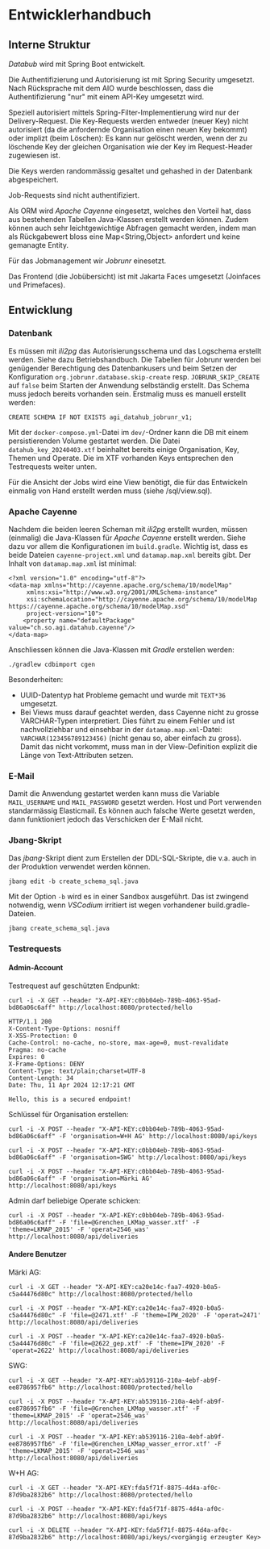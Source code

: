 # Entwicklerhandbuch

## Interne Struktur

_Databub_ wird mit Spring Boot entwickelt.

Die Authentifizierung und Autorisierung ist mit Spring Security umgesetzt. Nach Rücksprache mit dem AIO wurde beschlossen, dass die Authentifizierung "nur" mit einem API-Key umgesetzt wird. 

Speziell autorisiert mittels Spring-Filter-Implementierung wird nur der Delivery-Request. Die Key-Requests werden entweder (neuer Key) nicht autorisiert (da die anfordernde Organisation einen neuen Key bekommt) oder implizt (beim Löschen): Es kann nur gelöscht werden, wenn der zu löschende Key der gleichen Organisation wie der Key im Request-Header zugewiesen ist.

Die Keys werden randommässig gesaltet und gehashed in der Datenbank abgespeichert.

Job-Requests sind nicht authentifiziert.

Als ORM wird _Apache Cayenne_ eingesetzt, welches den Vorteil hat, dass aus bestehenden Tabellen Java-Klassen erstellt werden können. Zudem können auch sehr leichtgewichtige Abfragen gemacht werden, indem man als Rückgabewert bloss eine Map<String,Object> anfordert und keine gemanagte Entity.

Für das Jobmanagement wir _Jobrunr_ einesetzt.

Das Frontend (die Jobübersicht) ist mit Jakarta Faces umgesetzt (Joinfaces und Primefaces).

## Entwicklung

### Datenbank

Es müssen mit _ili2pg_ das Autorisierungsschema und das Logschema erstellt werden. Siehe dazu Betriebshandbuch. Die Tabellen für Jobrunr werden bei genügender Berechtigung des Datenbankusers und beim Setzen der Konfiguration `org.jobrunr.database.skip-create` resp. `JOBRUNR_SKIP_CREATE` auf `false` beim Starten der Anwendung selbständig erstellt. Das Schema muss jedoch bereits vorhanden sein. Erstmalig muss es manuell erstellt werden:

```
CREATE SCHEMA IF NOT EXISTS agi_datahub_jobrunr_v1;
```

Mit der `docker-compose.yml`-Datei im `dev/`-Ordner kann die DB mit einem persistierenden Volume gestartet werden. Die Datei `datahub_key_20240403.xtf` beinhaltet bereits einige Organisation, Key, Themen und Operate. Die im XTF vorhanden Keys entsprechen den Testrequests weiter unten.

Für die Ansicht der Jobs wird eine View benötigt, die für das Entwickeln einmalig von Hand erstellt werden muss (siehe /sql/view.sql).

### Apache Cayenne

Nachdem die beiden leeren Scheman mit _ili2pg_ erstellt wurden, müssen (einmalig) die Java-Klassen für _Apache Cayenne_ erstellt werden. Siehe dazu vor allem die Konfigurationen im  `build.gradle`. Wichtig ist, dass es beide Dateien `cayenne-project.xml` und `datamap.map.xml` bereits gibt. Der Inhalt von `datamap.map.xml` ist minimal:

```
<?xml version="1.0" encoding="utf-8"?>
<data-map xmlns="http://cayenne.apache.org/schema/10/modelMap"
	 xmlns:xsi="http://www.w3.org/2001/XMLSchema-instance"
	 xsi:schemaLocation="http://cayenne.apache.org/schema/10/modelMap https://cayenne.apache.org/schema/10/modelMap.xsd"
	 project-version="10">
	<property name="defaultPackage" value="ch.so.agi.datahub.cayenne"/>
</data-map>
```

Anschliessen können die Java-Klassen mit _Gradle_ erstellen werden:

```
./gradlew cdbimport cgen
```

Besonderheiten:

- UUID-Datentyp hat Probleme gemacht und wurde mit `TEXT*36` umgesetzt.
- Bei Views muss darauf geachtet werden, dass Cayenne nicht zu grosse VARCHAR-Typen interpretiert. Dies führt zu einem Fehler und ist nachvollziehbar und einsehbar in der `datamap.map.xml`-Datei: `VARCHAR(123456789123456)` (nicht genau so, aber einfach zu gross). Damit das nicht vorkommt, muss man in der View-Definition explizit die Länge von Text-Attributen setzen.

### E-Mail

Damit die Anwendung gestartet werden kann muss die Variable `MAIL_USERNAME` und `MAIL_PASSWORD` gesetzt werden. Host und Port verwenden standarmässig Elasticmail. Es können auch falsche Werte gesetzt werden, dann funktioniert jedoch das Verschicken der E-Mail nicht.

### Jbang-Skript

Das _jbang_-Skript dient zum Erstellen der DDL-SQL-Skripte, die v.a. auch in der Produktion verwendet werden können.

```
jbang edit -b create_schema_sql.java
```

Mit der Option `-b` wird es in einer Sandbox ausgeführt. Das ist zwingend notwendig, wenn _VSCodium_ irritiert ist wegen vorhandener build.gradle-Dateien.

```
jbang create_schema_sql.java
```

### Testrequests

#### Admin-Account

Testrequest auf geschützten Endpunkt:

```
curl -i -X GET --header "X-API-KEY:c0bb04eb-789b-4063-95ad-bd86a06c6aff" http://localhost:8080/protected/hello
```

```
HTTP/1.1 200
X-Content-Type-Options: nosniff
X-XSS-Protection: 0
Cache-Control: no-cache, no-store, max-age=0, must-revalidate
Pragma: no-cache
Expires: 0
X-Frame-Options: DENY
Content-Type: text/plain;charset=UTF-8
Content-Length: 34
Date: Thu, 11 Apr 2024 12:17:21 GMT

Hello, this is a secured endpoint!
```

Schlüssel für Organisation erstellen:

```
curl -i -X POST --header "X-API-KEY:c0bb04eb-789b-4063-95ad-bd86a06c6aff" -F 'organisation=W+H AG' http://localhost:8080/api/keys
```

```
curl -i -X POST --header "X-API-KEY:c0bb04eb-789b-4063-95ad-bd86a06c6aff" -F 'organisation=SWG' http://localhost:8080/api/keys
```

```
curl -i -X POST --header "X-API-KEY:c0bb04eb-789b-4063-95ad-bd86a06c6aff" -F 'organisation=Märki AG' http://localhost:8080/api/keys
```

Admin darf beliebige Operate schicken:

```
curl -i -X POST --header "X-API-KEY:c0bb04eb-789b-4063-95ad-bd86a06c6aff" -F 'file=@Grenchen_LKMap_wasser.xtf' -F 'theme=LKMAP_2015' -F 'operat=2546_was' http://localhost:8080/api/deliveries
```

#### Andere Benutzer

Märki AG:
```
curl -i -X GET --header "X-API-KEY:ca20e14c-faa7-4920-b0a5-c5a44476d80c" http://localhost:8080/protected/hello
```

```
curl -i -X POST --header "X-API-KEY:ca20e14c-faa7-4920-b0a5-c5a44476d80c" -F 'file=@2471.xtf' -F 'theme=IPW_2020' -F 'operat=2471' http://localhost:8080/api/deliveries
```

```
curl -i -X POST --header "X-API-KEY:ca20e14c-faa7-4920-b0a5-c5a44476d80c" -F 'file=@2622_gep.xtf' -F 'theme=IPW_2020' -F 'operat=2622' http://localhost:8080/api/deliveries
```

SWG:
```
curl -i -X GET --header "X-API-KEY:ab539116-210a-4ebf-ab9f-ee8786957fb6" http://localhost:8080/protected/hello
```

```
curl -i -X POST --header "X-API-KEY:ab539116-210a-4ebf-ab9f-ee8786957fb6" -F 'file=@Grenchen_LKMap_wasser.xtf' -F 'theme=LKMAP_2015' -F 'operat=2546_was' http://localhost:8080/api/deliveries
```

```
curl -i -X POST --header "X-API-KEY:ab539116-210a-4ebf-ab9f-ee8786957fb6" -F 'file=@Grenchen_LKMap_wasser_error.xtf' -F 'theme=LKMAP_2015' -F 'operat=2546_was' http://localhost:8080/api/deliveries
```

W+H AG:
```
curl -i -X GET --header "X-API-KEY:fda5f71f-8875-4d4a-af0c-87d9ba2832b6" http://localhost:8080/protected/hello
```
```
curl -i -X POST --header "X-API-KEY:fda5f71f-8875-4d4a-af0c-87d9ba2832b6" http://localhost:8080/api/keys
```

```
curl -i -X DELETE --header "X-API-KEY:fda5f71f-8875-4d4a-af0c-87d9ba2832b6" http://localhost:8080/api/keys/<vorgängig erzeugter Key>
```

